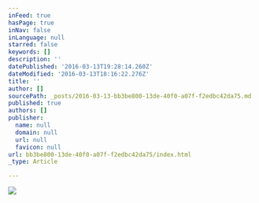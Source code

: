 ```yaml
---
inFeed: true
hasPage: true
inNav: false
inLanguage: null
starred: false
keywords: []
description: ''
datePublished: '2016-03-13T19:28:14.260Z'
dateModified: '2016-03-13T18:16:22.276Z'
title: ''
author: []
sourcePath: _posts/2016-03-13-bb3be800-13de-40f0-a07f-f2edbc42da75.md
published: true
authors: []
publisher:
  name: null
  domain: null
  url: null
  favicon: null
url: bb3be800-13de-40f0-a07f-f2edbc42da75/index.html
_type: Article

---
```

![](https://the-grid-user-content.s3-us-west-2.amazonaws.com/180ad4a6-e2b2-4a27-b4d5-fe5fe119c8c5.jpg)